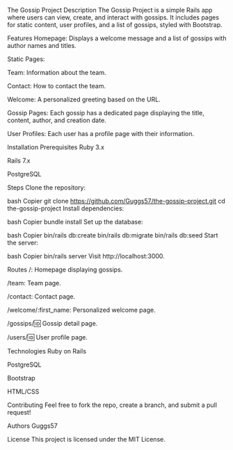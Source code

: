 The Gossip Project
Description
The Gossip Project is a simple Rails app where users can view, create, and interact with gossips. It includes pages for static content, user profiles, and a list of gossips, styled with Bootstrap.

Features
Homepage: Displays a welcome message and a list of gossips with author names and titles.

Static Pages:

Team: Information about the team.

Contact: How to contact the team.

Welcome: A personalized greeting based on the URL.

Gossip Pages: Each gossip has a dedicated page displaying the title, content, author, and creation date.

User Profiles: Each user has a profile page with their information.

Installation
Prerequisites
Ruby 3.x

Rails 7.x

PostgreSQL

Steps
Clone the repository:

bash
Copier
git clone https://github.com/Guggs57/the-gossip-project.git
cd the-gossip-project
Install dependencies:

bash
Copier
bundle install
Set up the database:

bash
Copier
bin/rails db:create
bin/rails db:migrate
bin/rails db:seed
Start the server:

bash
Copier
bin/rails server
Visit http://localhost:3000.

Routes
/: Homepage displaying gossips.

/team: Team page.

/contact: Contact page.

/welcome/:first_name: Personalized welcome page.

/gossips/:id: Gossip detail page.

/users/:id: User profile page.

Technologies
Ruby on Rails

PostgreSQL

Bootstrap

HTML/CSS

Contributing
Feel free to fork the repo, create a branch, and submit a pull request!

Authors
Guggs57


License
This project is licensed under the MIT License.
